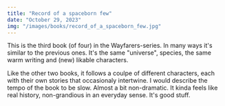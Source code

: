 ```yaml
---
title: "Record of a spaceborn few"
date: "October 29, 2023"
img: "/images/books/record_of_a_spaceborn_few.jpg"
---
```


This is the third book (of four) in the Wayfarers-series.
In many ways it's similar to the previous ones.
It's the same "universe", species, the same warm writing and (new) likable characters.

Like the other two books, it follows a coulpe of different characters, each with their own stories that occasionaly intertwine.
I would describe the tempo of the book to be slow.
Almost a bit non-dramatic. It kinda feels like real history, non-grandious in an everyday sense.
It's good stuff.
